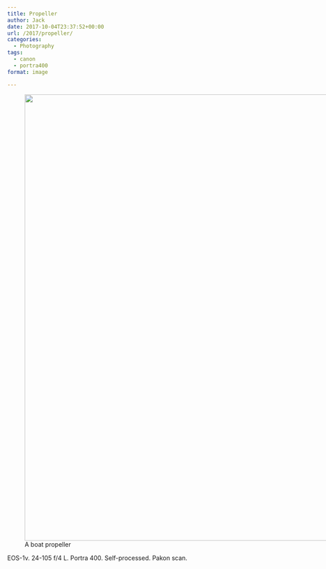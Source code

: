```yaml
---
title: Propeller
author: Jack
date: 2017-10-04T23:37:52+00:00
url: /2017/propeller/
categories:
  - Photography
tags:
  - canon
  - portra400
format: image

---
```

<figure id="attachment_55" style="width: 819px" class="wp-caption alignnone"><img class="size-full wp-image-55" src="/img/2017/10/2017-Roll-039_05-Propeller.jpg" alt="" width="819" height="1024" /><figcaption class="wp-caption-text">A boat propeller</figcaption></figure>

EOS-1v. 24-105 f/4 L. Portra 400. Self-processed. Pakon scan.
